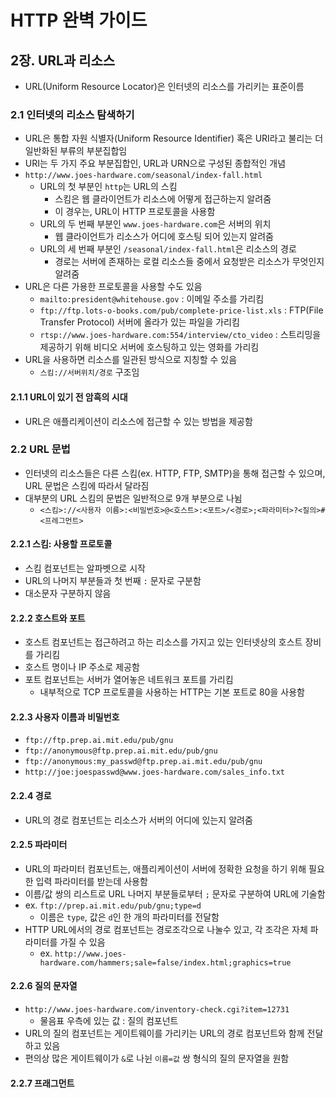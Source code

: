 # HTTP 완벽 가이드

## 2장. URL과 리소스

- URL(Uniform Resource Locator)은 인터넷의 리소스를 가리키는 표준이름

### 2.1 인터넷의 리소스 탐색하기

- URL은 통합 자원 식별자(Uniform Resource Identifier) 혹은 URI라고 불리는 더 일반화된 부류의 부분집합임
- URI는 두 가지 주요 부분집합인, URL과 URN으로 구성된 종합적인 개념
- `http://www.joes-hardware.com/seasonal/index-fall.html`
  - URL의 첫 부분인 `http`는 URL의 스킴
    - 스킴은 웹 클라이언트가 리소스에 어떻게 접근하는지 알려줌
    - 이 경우는, URL이 HTTP 프로토콜을 사용함
  - URL의 두 번째 부분인 `www.joes-hardware.com`은 서버의 위치
    - 웹 클라이언트가 리소스가 어디에 호스팅 되어 있는지 알려줌
  - URL의 세 번째 부분인 `/seasonal/index-fall.html`은 리소스의 경로
    - 경로는 서버에 존재하는 로컬 리소스들 중에서 요청받은 리소스가 무엇인지 알려줌
- URL은 다른 가용한 프로토콜을 사용할 수도 있음
  -  `mailto:president@whitehouse.gov` : 이메일 주소를 가리킴
  - `ftp://ftp.lots-o-books.com/pub/complete-price-list.xls` : FTP(File Transfer Protocol) 서버에 올라가 있는 파일을 가리킴
  - `rtsp://www.joes-hardware.com:554/interview/cto_video` : 스트리밍을 제공하기 위해 비디오 서버에 호스팅하고 있는 영화를 가리킴
- URL을 사용하면 리소스를 일관된 방식으로 지칭할 수 있음
  - `스킴://서버위치/경로` 구조임

#### 2.1.1 URL이 있기 전 암흑의 시대

- URL은 애플리케이션이 리소스에 접근할 수 있는 방법을 제공함

### 2.2 URL 문법

- 인터넷의 리소스들은 다른 스킴(ex. HTTP, FTP, SMTP)을 통해 접근할 수 있으며, URL 문법은 스킴에 따라서 달라짐
- 대부분의 URL 스킴의 문법은 일반적으로 9개 부분으로 나뉨
  - `<스킴>://<사용자 이름>:<비밀번호>@<호스트>:<포트>/<경로>;<파라미터>?<질의>#<프레그먼트>`

#### 2.2.1 스킴: 사용할 프로토콜

- 스킴 컴포넌트는 알파벳으로 시작
- URL의 나머지 부분들과 첫 번째 `:` 문자로 구분함
- 대소문자 구분하지 않음

#### 2.2.2 호스트와 포트

- 호스트 컴포넌트는 접근하려고 하는 리소스를 가지고 있는 인터넷상의 호스트 장비를 가리킴
- 호스트 명이나 IP 주소로 제공함
- 포트 컴포넌트는 서버가 열어놓은 네트워크 포트를 가리킴
  - 내부적으로 TCP 프로토콜을 사용하는 HTTP는 기본 포트로 80을 사용함

#### 2.2.3 사용자 이름과 비밀번호

- `ftp://ftp.prep.ai.mit.edu/pub/gnu`
- `ftp://anonymous@ftp.prep.ai.mit.edu/pub/gnu`
- `ftp://anonymous:my_passwd@ftp.prep.ai.mit.edu/pub/gnu`
- `http://joe:joespasswd@www.joes-hardware.com/sales_info.txt`

#### 2.2.4 경로

- URL의 경로 컴포넌트는 리소스가 서버의 어디에 있는지 알려줌

#### 2.2.5 파라미터

- URL의 파라미터 컴포넌트는, 애플리케이션이 서버에 정확한 요청을 하기 위해 필요한 입력 파라미터를 받는데 사용함
- 이름/값 쌍의 리스트로 URL 나머지 부분들로부터 `;` 문자로 구분하여 URL에 기술함
- ex. `ftp://prep.ai.mit.edu/pub/gnu;type=d`
  - 이름은 `type`, 값은 `d`인 한 개의 파라미터를 전달함
- HTTP URL에서의 경로 컴포넌트는 경로조각으로 나눌수 있고, 각 조각은 자체 파라미터를 가질 수 있음
  - ex. `http://www.joes-hardware.com/hammers;sale=false/index.html;graphics=true`

#### 2.2.6 질의 문자열

- `http://www.joes-hardware.com/inventory-check.cgi?item=12731`
  - 물음표 우측에 있는 값 : 질의 컴포넌트
- URL의 질의 컴포넌트는 게이트웨이를 가리키는 URL의 경로 컴포넌트와 함께 전달하고 있음
- 편의상 많은 게이트웨이가 `&`로 나뉜 `이름=값` 쌍 형식의 질의 문자열을 원함

#### 2.2.7 프래그먼트

